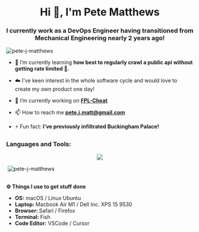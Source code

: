 <h1 align="center">Hi 👋, I'm Pete Matthews</h1>
<h3 align="center">I currently work as a DevOps Engineer having transitioned from Mechanical Engineering nearly 2 years ago!</h3>

<p align="left"> <img src="https://komarev.com/ghpvc/?username=pete-j-matthews&label=Profile%20views&color=0e75b6&style=flat" alt="pete-j-matthews" /> </p>

- 🌱 I’m currently learning **how best to regularly crawl a public api without getting rate limited 🤦.**

- ☁️ I've keen interest in the whole software cycle and would love to create my own product one day!

- 🔭 I’m currently working on **[FPL-Cheat](https://github.com/Pete-J-Matthews/fpl-cheat)** 

- 📫 How to reach me **pete.j.matt@gmail.com**

- ⚡ Fun fact: **I've previously infiltrated Buckingham Palace!**

<h3 align="left">Languages and Tools:</h3>
<!--tech stack icons-->
<p align="center">
  <a href="https://skillicons.dev">
    <img src="https://skillicons.dev/icons?i=py,git,aws,django,docker,postgres,github,html,css,js,linux,react,vscode,kubernetes&perline=14" />
  </a>
</p>

<p>&nbsp;<img align="center" src="https://github-readme-stats-pete-j-matthews-projects.vercel.app/api?username=pete-j-matthews&show_icons=true&&hide=stars&locale=en" alt="pete-j-matthews" /></p>
 

  <br />
  <summary><b>⚙️ Things I use to get stuff done</b></summary>
  	<ul>
  	    <li><b>OS:</b> macOS / Linux Ubuntu</li>
	    <li><b>Laptop: </b> Macbook Air M1 / Dell Inc. XPS 15 9530</li>
  	    <li><b>Browser: </b> Safari / Firefox</li>
	    <li><b>Terminal: </b> Fish  </li>
	    <li><b>Code Editor:</b> VSCode / Cursor </li>
	    <br />	


#

<div align="center">


</div>
